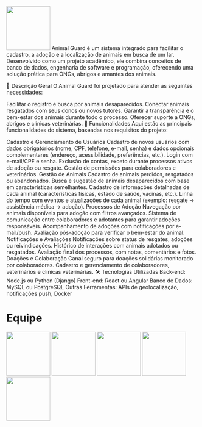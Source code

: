 <img src="https://github.com/marcobgh/AnimalGuard_V2/blob/main/imagens/Logo%20AnimalGuard.png?raw=true" width="115">
Animal Guard é um sistema integrado para facilitar o cadastro, a adoção e a localização de animais em busca de um lar. Desenvolvido como um projeto acadêmico, ele combina conceitos de banco de dados, engenharia de software e programação, oferecendo uma solução prática para ONGs, abrigos e amantes dos animais.

📖 Descrição Geral
O Animal Guard foi projetado para atender as seguintes necessidades:

Facilitar o registro e busca por animais desaparecidos.
Conectar animais resgatados com seus donos ou novos tutores.
Garantir a transparência e o bem-estar dos animais durante todo o processo.
Oferecer suporte a ONGs, abrigos e clínicas veterinárias.
🌟 Funcionalidades
Aqui estão as principais funcionalidades do sistema, baseadas nos requisitos do projeto:

Cadastro e Gerenciamento de Usuários
Cadastro de novos usuários com dados obrigatórios (nome, CPF, telefone, e-mail, senha) e dados opcionais complementares (endereço, acessibilidade, preferências, etc.).
Login com e-mail/CPF e senha.
Exclusão de contas, exceto durante processos ativos de adoção ou resgate.
Gestão de permissões para colaboradores e veterinários.
Gestão de Animais
Cadastro de animais perdidos, resgatados ou abandonados.
Busca e sugestão de animais desaparecidos com base em características semelhantes.
Cadastro de informações detalhadas de cada animal (características físicas, estado de saúde, vacinas, etc.).
Linha do tempo com eventos e atualizações de cada animal (exemplo: resgate → assistência médica → adoção).
Processos de Adoção
Navegação por animais disponíveis para adoção com filtros avançados.
Sistema de comunicação entre colaboradores e adotantes para garantir adoções responsáveis.
Acompanhamento de adoções com notificações por e-mail/push.
Avaliação pós-adoção para verificar o bem-estar do animal.
Notificações e Avaliações
Notificações sobre status de resgates, adoções ou reivindicações.
Histórico de interações com animais adotados ou resgatados.
Avaliação final dos processos, com notas, comentários e fotos.
Doações e Colaboração
Canal seguro para doações solidárias monitorado por colaboradores.
Cadastro e gerenciamento de colaboradores, veterinários e clínicas veterinárias.
🛠️ Tecnologias Utilizadas
Back-end: Node.js ou Python (Django)
Front-end: React ou Angular
Banco de Dados: MySQL ou PostgreSQL
Outras Ferramentas: APIs de geolocalização, notificações push, Docker

# Equipe

[<img src="https://avatars.githubusercontent.com/u/165439921?v=4" width="115">](https://github.com/viniciusscholtze)
[<img src="https://avatars.githubusercontent.com/u/75136675?v=4" width="115">](https://github.com/Chubbaccas)
[<img src="https://avatars.githubusercontent.com/u/115050869?v=4" width="115">](https://github.com/caursnn)
[<img src="https://avatars.githubusercontent.com/u/125486974?v=4" width="115">](https://github.com/mariaglx)
[<img src="https://avatars.githubusercontent.com/u/166075318?v=4" width="115">](https://github.com/jaogz)
